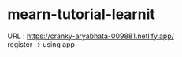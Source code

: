 # mearn-tutorial-learnit


URL : https://cranky-aryabhata-009881.netlify.app/
<br/>
register -> using app
